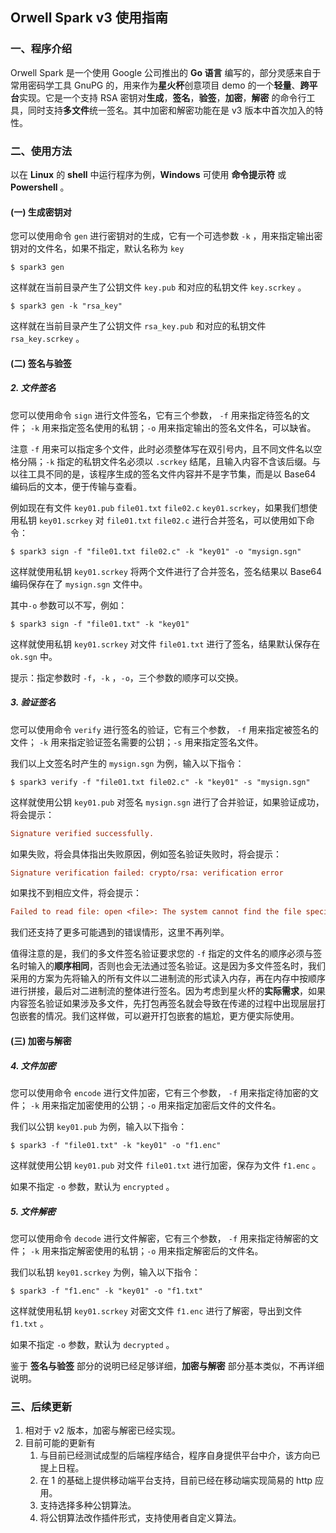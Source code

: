 ## Orwell Spark v3 使用指南 

### 一、程序介绍

Orwell Spark 是一个使用 Google 公司推出的 **Go 语言** 编写的，部分灵感来自于常用密码学工具 GnuPG 的，用来作为**星火杯**创意项目 demo 的一个**轻量**、**跨平台**实现。它是一个支持 RSA 密钥对**生成**，**签名**，**验签**，**加密**，**解密** 的命令行工具，同时支持**多文件**统一签名。其中加密和解密功能在是 v3 版本中首次加入的特性。

### 二、使用方法

以在 **Linux** 的 **shell** 中运行程序为例，**Windows** 可使用 **命令提示符** 或 **Powershell** 。

#### (一) 生成密钥对

您可以使用命令 `gen` 进行密钥对的生成，它有一个可选参数 `-k` ，用来指定输出密钥对的文件名，如果不指定，默认名称为 `key` 

```shell
$ spark3 gen
```

这样就在当前目录产生了公钥文件 `key.pub` 和对应的私钥文件 `key.scrkey` 。

 ```shell
$ spark3 gen -k "rsa_key"
 ```

这样就在当前目录产生了公钥文件 `rsa_key.pub` 和对应的私钥文件 `rsa_key.scrkey` 。

#### (二) 签名与验签

##### 2. 文件签名

您可以使用命令 `sign` 进行文件签名，它有三个参数， `-f` 用来指定待签名的文件； `-k` 用来指定签名使用的私钥；`-o` 用来指定输出的签名文件名，可以缺省。

注意 `-f`  用来可以指定多个文件，此时必须整体写在双引号内，且不同文件名以空格分隔；`-k` 指定的私钥文件名必须以 `.scrkey` 结尾，且输入内容不含该后缀。与以往工具不同的是，该程序生成的签名文件内容并不是字节集，而是以 Base64 编码后的文本，便于传输与查看。

例如现在有文件 `key01.pub` `file01.txt` `file02.c` `key01.scrkey`，如果我们想使用私钥 `key01.scrkey` 对 `file01.txt` `file02.c` 进行合并签名，可以使用如下命令：

```shell
$ spark3 sign -f "file01.txt file02.c" -k "key01" -o "mysign.sgn"
```

这样就使用私钥 `key01.scrkey`  将两个文件进行了合并签名，签名结果以 Base64 编码保存在了 `mysign.sgn` 文件中。

其中`-o` 参数可以不写，例如：

```shell
$ spark3 sign -f "file01.txt" -k "key01"
```

这样就使用私钥 `key01.scrkey`  对文件 `file01.txt` 进行了签名，结果默认保存在 `ok.sgn` 中。

提示：指定参数时 `-f`，`-k` ，`-o`，三个参数的顺序可以交换。

##### 3. 验证签名

您可以使用命令 `verify` 进行签名的验证，它有三个参数， `-f` 用来指定被签名的文件； `-k` 用来指定验证签名需要的公钥；`-s` 用来指定签名文件。

我们以上文签名时产生的 `mysign.sgn` 为例，输入以下指令：

```shell
$ spark3 verify -f "file01.txt file02.c" -k "key01" -s "mysign.sgn"
```

这样就使用公钥 `key01.pub` 对签名 `mysign.sgn` 进行了合并验证，如果验证成功，将会提示：

```ini
Signature verified successfully.
```

如果失败，将会具体指出失败原因，例如签名验证失败时，将会提示：

```ini
Signature verification failed: crypto/rsa: verification error
```

如果找不到相应文件，将会提示：

```ini
Failed to read file: open <file>: The system cannot find the file specified.
```

我们还支持了更多可能遇到的错误情形，这里不再列举。

值得注意的是，我们的多文件签名验证要求您的 `-f` 指定的文件名的顺序必须与签名时输入的**顺序相同**，否则也会无法通过签名验证。这是因为多文件签名时，我们采用的方案为先将输入的所有文件以二进制流的形式读入内存，再在内存中按顺序进行拼接，最后对二进制流的整体进行签名。因为考虑到星火杯的**实际需求**，如果内容签名验证如果涉及多文件，先打包再签名就会导致在传递的过程中出现层层打包嵌套的情况。我们这样做，可以避开打包嵌套的尴尬，更方便实际使用。

#### (三) 加密与解密

##### 4. 文件加密

您可以使用命令 `encode` 进行文件加密，它有三个参数， `-f` 用来指定待加密的文件； `-k` 用来指定加密使用的公钥；`-o` 用来指定加密后文件的文件名。

我们以公钥 `key01.pub` 为例，输入以下指令：

```shell
$ spark3 -f "file01.txt" -k "key01" -o "f1.enc"
```

这样就使用公钥 `key01.pub` 对文件 `file01.txt` 进行加密，保存为文件 `f1.enc` 。

如果不指定 `-o` 参数，默认为 `encrypted` 。

##### 5. 文件解密

您可以使用命令 `decode` 进行文件解密，它有三个参数， `-f` 用来指定待解密的文件； `-k` 用来指定解密使用的私钥；`-o` 用来指定解密后的文件名。

我们以私钥 `key01.scrkey` 为例，输入以下指令：

```shell
$ spark3 -f "f1.enc" -k "key01" -o "f1.txt"
```

这样就使用私钥 `key01.scrkey` 对密文文件 `f1.enc` 进行了解密，导出到文件 `f1.txt` 。

如果不指定 `-o` 参数，默认为 `decrypted` 。

鉴于 **签名与验签** 部分的说明已经足够详细，**加密与解密** 部分基本类似，不再详细说明。

### 三、后续更新

1. 相对于 v2 版本，加密与解密已经实现。
2. 目前可能的更新有
   1. 与目前已经测试成型的后端程序结合，程序自身提供平台中介，该方向已提上日程。
   2. 在 1 的基础上提供移动端平台支持，目前已经在移动端实现简易的 http 应用。
   3. 支持选择多种公钥算法。
   4. 将公钥算法改作插件形式，支持使用者自定义算法。


